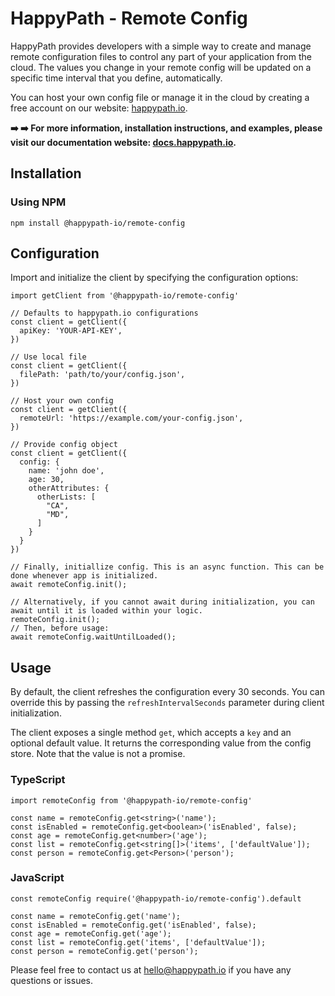 # HappyPath - Remote Config

HappyPath provides developers with a simple way to create and manage remote configuration files to control any part of your application from the cloud. The values you change in your remote config will be updated on a specific time interval that you define, automatically.

You can host your own config file or manage it in the cloud by creating a free account on our website: [happypath.io](https://www.happypath.io/).

__➡️ ➡️ For more information, installation instructions, and examples, please visit our documentation website: [docs.happypath.io](https://docs.happypath.io/).__

## Installation

### Using NPM

`npm install @happypath-io/remote-config`

## Configuration

Import and initialize the client by specifying the configuration options:

```
import getClient from '@happypath-io/remote-config'

// Defaults to happypath.io configurations
const client = getClient({
  apiKey: 'YOUR-API-KEY',
})

// Use local file
const client = getClient({
  filePath: 'path/to/your/config.json',
})

// Host your own config
const client = getClient({
  remoteUrl: 'https://example.com/your-config.json',
})

// Provide config object
const client = getClient({
  config: {
    name: 'john doe',
    age: 30,
    otherAttributes: {
      otherLists: [
        "CA",
        "MD",
      ]
    }
  }
})

// Finally, initiallize config. This is an async function. This can be done whenever app is initialized.
await remoteConfig.init();

// Alternatively, if you cannot await during initialization, you can await until it is loaded within your logic.
remoteConfig.init();
// Then, before usage:
await remoteConfig.waitUntilLoaded();
```

## Usage

By default, the client refreshes the configuration every 30 seconds. You can override this by passing the `refreshIntervalSeconds` parameter during client initialization.

The client exposes a single method `get`, which accepts a `key` and an optional default value. It returns the corresponding value from the config store. Note that the value is not a promise.

### TypeScript
```
import remoteConfig from '@happypath-io/remote-config'

const name = remoteConfig.get<string>('name');
const isEnabled = remoteConfig.get<boolean>('isEnabled', false);
const age = remoteConfig.get<number>('age');
const list = remoteConfig.get<string[]>('items', ['defaultValue']);
const person = remoteConfig.get<Person>('person');
```

### JavaScript
```
const remoteConfig require('@happypath-io/remote-config').default

const name = remoteConfig.get('name');
const isEnabled = remoteConfig.get('isEnabled', false);
const age = remoteConfig.get('age');
const list = remoteConfig.get('items', ['defaultValue']);
const person = remoteConfig.get('person');
```

Please feel free to contact us at hello@happypath.io if you have any questions or issues.
